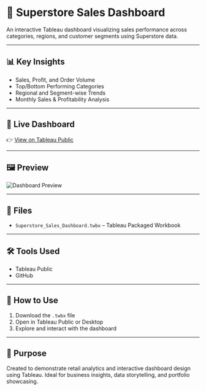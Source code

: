 # 🛒 Superstore Sales Dashboard

An interactive Tableau dashboard visualizing sales performance across categories, regions, and customer segments using Superstore data.

---

## 📊 Key Insights
- Sales, Profit, and Order Volume
- Top/Bottom Performing Categories
- Regional and Segment-wise Trends
- Monthly Sales & Profitability Analysis

---

## 🔗 Live Dashboard  
👉 [View on Tableau Public](https://public.tableau.com/app/profile/shivani.sadani/viz/SuperstoreSalesDashboard_17510233974510/SalesDashboard)

---

## 🖼️ Preview  
![Dashboard Preview](dashboard_preview.png)  


---

## 📁 Files
- `Superstore_Sales_Dashboard.twbx` – Tableau Packaged Workbook

---

## 🛠 Tools Used
- Tableau Public  
- GitHub

---

## 🚀 How to Use
1. Download the `.twbx` file
2. Open in Tableau Public or Desktop
3. Explore and interact with the dashboard

---

## 📌 Purpose
Created to demonstrate retail analytics and interactive dashboard design using Tableau. Ideal for business insights, data storytelling, and portfolio showcasing.
